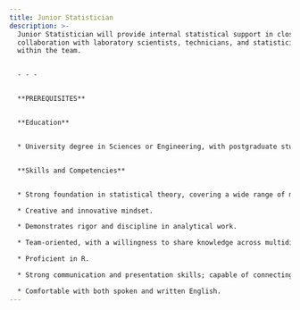 ```yaml
---
title: Junior Statistician
description: >-
  Junior Statistician will provide internal statistical support in close
  collaboration with laboratory scientists, technicians, and statisticians
  within the team.


  - - -


  **PREREQUISITES**


  **Education**


  * University degree in Sciences or Engineering, with postgraduate studies in Biostatistics, Data Science, or equivalent statistical experience and knowledge.


  **Skills and Competencies**


  * Strong foundation in statistical theory, covering a wide range of methodologies and experimental designs.

  * Creative and innovative mindset.

  * Demonstrates rigor and discipline in analytical work.

  * Team-oriented, with a willingness to share knowledge across multidisciplinary teams.

  * Proficient in R.

  * Strong communication and presentation skills; capable of connecting theoretical concepts with practical applications.

  * Comfortable with both spoken and written English.
---
```

